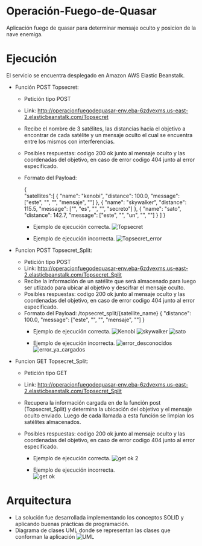 # Operación-Fuego-de-Quasar

Aplicación fuego de quasar para determinar mensaje oculto y posicion de la nave enemiga.

# Ejecución

El servicio se encuentra desplegado en Amazon AWS Elastic Beanstalk.

* Función POST Topsecret: 
  * Petición tipo POST
  * Link: http://operacionfuegodequasar-env.eba-6zdvexms.us-east-2.elasticbeanstalk.com/Topsecret
  * Recibe el nombre de 3 satélites, las distancias hacia el objetivo a encontrar de cada satélite y un mensaje oculto el cual se encuentra entre los mismos con interferencias.
  * Posibles respuestas: codigo 200 ok junto al mensaje oculto y las coordenadas del objetivo, en caso de error codigo 404 junto al error especificado.
  * Formato del Payload:

    {	
      "satellites":[
          {
          "name": "kenobi",
          "distance": 100.0,
          "message": ["este", "", "", "mensaje", ""]
          },
          {
          "name": "skywalker",
          "distance": 115.5,
          "message": ["", "es", "", "", "secreto"]
          },
          {
          "name": "sato",
          "distance": 142.7,
          "message": ["este", "", "un", "", ""]
          }
        ]
    }


    * Ejemplo de ejecución correcta.
![Topsecret](https://user-images.githubusercontent.com/20496342/128645497-c58bea9c-949b-457d-ba22-050e74bcbc56.png)


    * Ejemplo de ejecución incorrecta.
![Topsecret_error](https://user-images.githubusercontent.com/20496342/128645386-cc65c04a-723b-4da7-adf5-ef25995abafd.png)

* Funcion POST Topsecret_Split: 
  * Petición tipo POST
  * Link: http://operacionfuegodequasar-env.eba-6zdvexms.us-east-2.elasticbeanstalk.com/Topsecret_Split   
  * Recibe la información de un satélite que será almacenado para luego ser utlizado para ubicar al objetivo y descifrar el mensaje oculto.
  * Posibles respuestas: codigo 200 ok junto al mensaje oculto y las coordenadas del objetivo, en caso de error codigo 404 junto al error especificado.
  * Formato del Payload:
    /topsecret_split/{satellite_name}
    {
    "distance": 100.0,
    "message": ["este", "", "", "mensaje", ""]
    }
    * Ejemplo de ejecución correcta.
    ![Kenobi](https://user-images.githubusercontent.com/20496342/128645926-06d11f94-4f97-4374-ad81-2451b635a4fd.png)
    ![skywalker](https://user-images.githubusercontent.com/20496342/128645870-c496e0f8-e9ff-4b04-85c5-280f7f1e6102.png)
    ![sato](https://user-images.githubusercontent.com/20496342/128645867-1306ee01-89a6-405e-aef8-c82adf9a8e28.png)
    
    * Ejemplo de ejecución incorrecta.
    ![error_desconocidos](https://user-images.githubusercontent.com/20496342/128645958-0f930752-bc37-4b15-bd57-b562aa0d3987.png)
    ![error_ya_cargados](https://user-images.githubusercontent.com/20496342/128645959-8dfc585a-d12d-4e71-8c3f-29dca6515130.png)

* Funcion GET Topsecret_Split: 
  * Petición tipo GET
  * Link: http://operacionfuegodequasar-env.eba-6zdvexms.us-east-2.elasticbeanstalk.com/Topsecret_Split  
  * Recupera la información cargada en de la función post (Topsecret_Split) y determina la ubicación del objetivo y el mensaje oculto enviado. Luego de cada llamada a esta   función se limpian los satélites almacenados. 
  * Posibles respuestas: codigo 200 ok junto al mensaje oculto y las coordenadas del objetivo, en caso de error codigo 404 junto al error especificado.
  
    * Ejemplo de ejecución correcta.
  ![get ok 2](https://user-images.githubusercontent.com/20496342/128646152-31a3f592-9984-4e65-8646-b47391c7fdba.png)

    * Ejemplo de ejecución incorrecta.  
  ![get ok](https://user-images.githubusercontent.com/20496342/128646100-5e66193d-510a-4741-8bbe-cbc68b85a28a.png)
  
# Arquitectura
 * La solución fue desarrollada implementando los conceptos SOLID y aplicando buenas prácticas de programación.
 * Diagrama de clases UML donde se representan las clases que conforman la aplicación
 ![UML](https://user-images.githubusercontent.com/20496342/128646216-955c8e86-2650-405e-92f2-f4541c5adc34.png)




